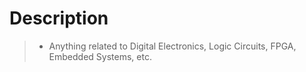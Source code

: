 # Description

> - Anything related to Digital Electronics, Logic Circuits, FPGA, Embedded Systems, etc.
